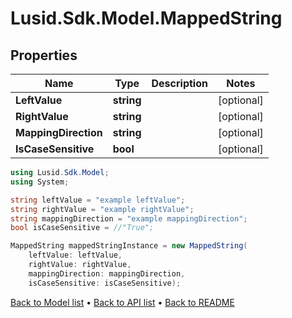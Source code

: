 # Lusid.Sdk.Model.MappedString

## Properties

Name | Type | Description | Notes
------------ | ------------- | ------------- | -------------
**LeftValue** | **string** |  | [optional] 
**RightValue** | **string** |  | [optional] 
**MappingDirection** | **string** |  | [optional] 
**IsCaseSensitive** | **bool** |  | [optional] 

```csharp
using Lusid.Sdk.Model;
using System;

string leftValue = "example leftValue";
string rightValue = "example rightValue";
string mappingDirection = "example mappingDirection";
bool isCaseSensitive = //"True";

MappedString mappedStringInstance = new MappedString(
    leftValue: leftValue,
    rightValue: rightValue,
    mappingDirection: mappingDirection,
    isCaseSensitive: isCaseSensitive);
```

[Back to Model list](../README.md#documentation-for-models) &#8226; [Back to API list](../README.md#documentation-for-api-endpoints) &#8226; [Back to README](../README.md)
